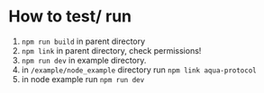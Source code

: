 # How to test/ run

1. `npm run build` in parent directory
2. `npm link` in parent directory, check permissions!
3. `npm run dev` in example directory.
4. in `/example/node_example` directory run `npm link aqua-protocol`
5. in node example run `npm run dev`
